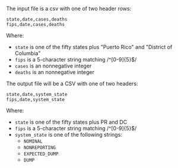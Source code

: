 The input file is a csv with one of two header rows:

```
state,date,cases,deaths
fips,date,cases,deaths
```

Where:
  - `state` is one of the fifty states plus "Puerto Rico" and "District of Columbia"
  - `fips` is a 5-character string matching /^[0-9]{5}$/
  - `cases` is an nonnegative integer
  - `deaths` is an nonnegative integer

The output file will be a CSV with one of two headers:

```
state,date,system_state
fips,date,system_state
```

Where:
  - `state` is one of the fifty states plus PR and DC
  - `fips` is a 5-character string matching /^[0-9]{5}$/
  - `system_state` is one of the following strings:
    - `NOMINAL`
    - `NONREPORTING`
    - `EXPECTED_DUMP`
    - `DUMP`
